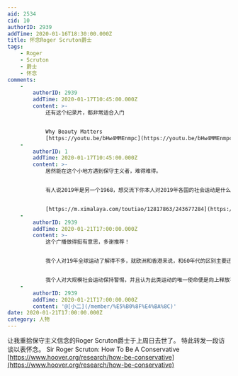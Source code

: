 ```yaml
---
aid: 2534
cid: 10
authorID: 2939
addTime: 2020-01-16T18:30:00.000Z
title: 怀念Roger Scruton爵士
tags:
    - Roger
    - Scruton
    - 爵士
    - 怀念
comments:
    -
        authorID: 2939
        addTime: 2020-01-17T10:45:00.000Z
        content: >-
            还有这个纪录片，都非常适合入门


            Why Beauty Matters
            [https://youtu.be/bHw4MMEnmpc](https://youtu.be/bHw4MMEnmpc)
    -
        authorID: 1
        addTime: 2020-01-17T10:45:00.000Z
        content: >-
            居然能在这个小地方遇到保守主义者，难得难得。


            有人说2019年是另一个1968，想交流下你本人对2019年各国的社会运动是什么看法。


            [https://m.ximalaya.com/toutiao/12817863/243677284](https://m.ximalaya.com/toutiao/12817863/243677284)
    -
        authorID: 2939
        addTime: 2020-01-21T17:00:00.000Z
        content: >-
            这个广播做得挺有意思，多谢推荐！


            我个人对19年全球运动了解得不多，就欧洲和香港来说，和60年代的区别主要还是没有鲜明的左翼组织领导，但至于19年的运动有没有左翼性质还要具体分析，另当别论。


            我个人对大规模社会运动保持警惕，并且认为此类运动的唯一使命便是向上释放不满的信号，而变革本身应自上而下设计并完成，以运动主导变革的想法是危险的。
    -
        authorID: 2939
        addTime: 2020-01-21T17:00:00.000Z
        content: '@[小二](/member/%E5%B0%8F%E4%BA%8C)'
date: 2020-01-21T17:00:00.000Z
category: 人物
---
```


让我重拾保守主义信念的Roger Scruton爵士于上周日去世了。 特此转发一段访谈以表怀念。 Sir Roger Scruton: How To Be A Conservative [https://www.hoover.org/research/how-be-conservative](https://www.hoover.org/research/how-be-conservative)
